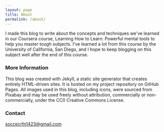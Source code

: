 ```yaml
---
layout: page
title: About
permalink: /about/
---
```


I made this blog to write about the concepts and techniques we've learned in our Coursera course, Learning How to Learn: Powerful mental tools to help you master tough subjects. I've learned a lot from this course by the University of California, San Diego, and I hope to keep blogging on this subject well after the end of this course.

### More Information

This blog was created with Jekyll, a static site generator that creates entirely HTML-driven sites. It is hosted on my project repository on GitHub Pages. All images used in this blog, including icons, were sourced from Pixabay and may be used freely without attribution, commercially or non-commercially, under the CC0 Creative Commons License.

### Contact

[soccecrfn1423@gmail.com](mailto:soccecrfn1423@gmail.com)
